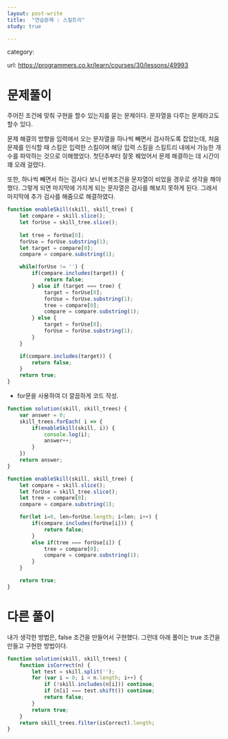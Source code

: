 ```yaml
---
layout: post-write
title:  "연습문제 : 스킬트리"
study: true

---
```

category: 

 url: https://programmers.co.kr/learn/courses/30/lessons/49993


# 문제풀이
  주어진 조건에 맞춰 구현을 할수 있는지를 묻는 문제이다.
  문자열을 다루는 문제라고도 할수 있다.

  문제 해결의 방향을 입력에서 오는 문자열을 하나씩 빼면서 검사하도록 잡았는데, 처음 문제를 인식할 때 스킬은 입력한 스킬이며 해당 입력 스킬을 스킬트리 내에서 가능한 개수를 파악하는 것으로 이해했었다. 첫단추부터 잘못 꿰었어서 문제 해결하는 데 시간이 꽤 오래 걸렸다.

  또한, 하나씩 빼면서 하는 검사다 보니 반복조건을 문자열이 비었을 경우로 생각을 해야 했다. 그렇게 되면 마지막에 가지게 되는 문자열은 검사를 해보지 못하게 된다. 그래서 마지막에 추가 검사를 해줌으로 해결하였다. 
  

```javascript
function enableSkill(skill, skill_tree) {
    let compare = skill.slice();
    let forUse = skill_tree.slice();
    
    let tree = forUse[0];
    forUse = forUse.substring(1);
    let target = compare[0];
    compare = compare.substring(1);

    while(forUse != '') {
        if(compare.includes(target)) {
            return false;
        } else if (target === tree) {
            target = forUse[0];
            forUse = forUse.substring(1);
            tree = compare[0]; 
            compare = compare.substring(1);
        } else {
            target = forUse[0];
            forUse = forUse.substring(1);
        }
    }

    if(compare.includes(target)) {
        return false;
    }
    return true;
}
```

 - for문을 사용하여 더 깔끔하게 코드 작성.
```javascript
function solution(skill, skill_trees) {
    var answer = 0;
    skill_trees.forEach( i => {
        if(enableSkill(skill, i)) {
            console.log(i);
            answer++;
        }    
    })
    return answer;
}

function enableSkill(skill, skill_tree) {
    let compare = skill.slice();
    let forUse = skill_tree.slice();
    let tree = compare[0];
    compare = compare.substring(1);

    for(let i=0, len=forUse.length; i<len; i++) {
        if(compare.includes(forUse[i])) {
            return false;
        }
        else if(tree === forUse[i]) {
            tree = compare[0];
            compare = compare.substring(1);
        }
    }

    return true;
}
```
# 다른 풀이
  내가 생각한 방법은, false 조건을 만들어서 구현했다. 그런데 아래 풀이는 true 조건을 만들고 구현한 방법이다.
  

```javascript
function solution(skill, skill_trees) {
    function isCorrect(n) {
        let test = skill.split('');
        for (var i = 0; i < n.length; i++) {
            if (!skill.includes(n[i])) continue;
            if (n[i] === test.shift()) continue;
            return false;
        }
        return true;
    }    
    return skill_trees.filter(isCorrect).length;
}
```
